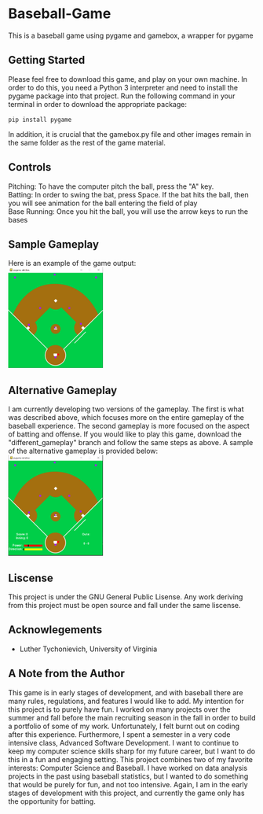 # Baseball-Game
This is a baseball game using pygame and gamebox, a wrapper for pygame

## Getting Started
Please feel free to download this game, and play on your own machine. In order to do this, you need a Python 3 interpreter and need to install the pygame package into that project. Run the following command in your terminal in order to download the appropriate package:
```
pip install pygame
```
In addition, it is crucial that the gamebox.py file and other images remain in the same folder as the rest of the game material. 

## Controls
Pitching: To have the computer pitch the ball, press the "A" key. <br />
Batting: In order to swing the bat, press Space. If the bat hits the ball, then you will see animation for the ball entering the field of play <br />
Base Running: Once you hit the ball, you will use the arrow keys to run the bases

## Sample Gameplay
Here is an example of the game output: <br />
<img src="https://github.com/dgp3sy/Baseball-Game/blob/master/sample_run_screenshot.PNG" width = 193 height = 205 />

## Alternative Gameplay
I am currently developing two versions of the gameplay. The first is what was described above, which focuses more on the entire gameplay of the baseball experience. The second gameplay is more focused on the aspect of batting and offense. If you would like to play this game, download the "different_gameplay" branch and follow the same steps as above. A sample of the alternative gameplay is provided below: <br />
<img src="https://github.com/dgp3sy/Baseball-Game/blob/different_gameplay/alternative_play.PNG" width = 193 height = 205 />


## Liscense
This project is under the GNU General Public Lisense. Any work deriving from this project must be open source and fall under the same liscense. 

## Acknowlegements
* Luther Tychonievich, University of Virginia

## A Note from the Author
This game is in early stages of development, and with baseball there are many rules, regulations, and features I would like to add. My intention for this project is to purely have fun. I worked on many projects over the summer and fall before the main recruiting season in the fall in order to build a portfolio of some of my work. Unfortunately, I felt burnt out on coding after this experience. Furthermore, I spent a semester in a very code intensive class, Advanced Software Development. I want to continue to keep my computer science skills sharp for my future career, but I want to do this in a fun and engaging setting. This project combines two of my favorite interests: Computer Science and Baseball. I have worked on data analysis projects in the past using baseball statistics, but I wanted to do something that would be purely for fun, and not too intensive. Again, I am in the early stages of development with this project, and currently the game only has the opportunity for batting. 


